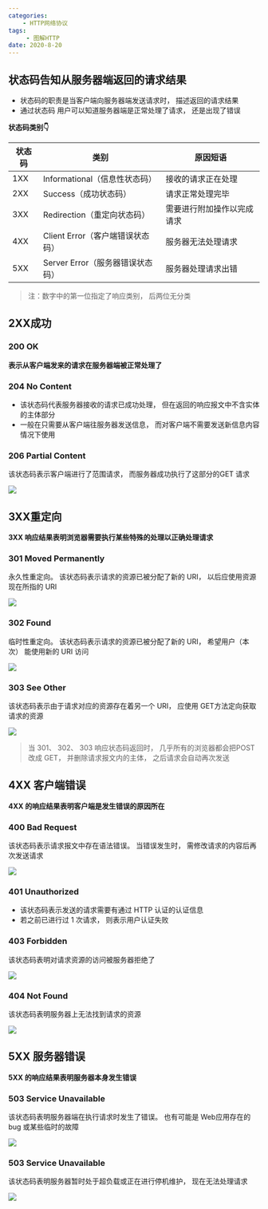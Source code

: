 ```yaml
---
categories:
    - HTTP网络协议
tags:
	 - 图解HTTP
date: 2020-8-20
---
```




## 状态码告知从服务器端返回的请求结果

* 状态码的职责是当客户端向服务器端发送请求时， 描述返回的请求结果
* 通过状态码 用户可以知道服务器端是正常处理了请求， 还是出现了错误

**状态码类别👇**

| 状态码 | 类别                             | 原因短语                   |
| ------ | -------------------------------- | -------------------------- |
| 1XX    | Informational（信息性状态码）    | 接收的请求正在处理         |
| 2XX    | Success（成功状态码）            | 请求正常处理完毕           |
| 3XX    | Redirection（重定向状态码）      | 需要进行附加操作以完成请求 |
| 4XX    | Client Error（客户端错误状态码） | 服务器无法处理请求         |
| 5XX    | Server Error（服务器错误状态码） | 服务器处理请求出错         |

> 注：数字中的第一位指定了响应类别， 后两位无分类



## 2XX成功

### 200 OK

**表示从客户端发来的请求在服务器端被正常处理了**



### 204 No Content

* 该状态码代表服务器接收的请求已成功处理， 但在返回的响应报文中不含实体的主体部分
* 一般在只需要从客户端往服务器发送信息， 而对客户端不需要发送新信息内容情况下使用



### 206 Partial Content

该状态码表示客户端进行了范围请求， 而服务器成功执行了这部分的GET 请求

![](https://s1.ax1x.com/2020/08/20/dJQhpd.png)



## 3XX重定向

**3XX 响应结果表明浏览器需要执行某些特殊的处理以正确处理请求**

### 301 Moved Permanently

永久性重定向。 该状态码表示请求的资源已被分配了新的 URI， 以后应使用资源现在所指的 URI

![](https://s1.ax1x.com/2020/08/20/dJ8B4O.png)

### 302 Found

临时性重定向。 该状态码表示请求的资源已被分配了新的 URI， 希望用户（本次） 能使用新的 URI 访问

![](https://s1.ax1x.com/2020/08/20/dJGVIK.png)

### 303 See Other

该状态码表示由于请求对应的资源存在着另一个 URI， 应使用 GET方法定向获取请求的资源

![](https://s1.ax1x.com/2020/08/20/dJ80UK.png)

> 当 301、 302、 303 响应状态码返回时， 几乎所有的浏览器都会把POST 改成 GET， 并删除请求报文内的主体， 之后请求会自动再次发送



## 4XX 客户端错误

**4XX 的响应结果表明客户端是发生错误的原因所在**

### 400 Bad Request

该状态码表示请求报文中存在语法错误。 当错误发生时， 需修改请求的内容后再次发送请求

![](https://s1.ax1x.com/2020/08/20/dJ8aHx.png)



### 401 Unauthorized

* 该状态码表示发送的请求需要有通过 HTTP 认证的认证信息
* 若之前已进行过 1 次请求， 则表示用户认证失败



### 403 Forbidden

该状态码表明对请求资源的访问被服务器拒绝了

![](https://s1.ax1x.com/2020/08/20/dJ8wE6.png)

### 404 Not Found

该状态码表明服务器上无法找到请求的资源

![](https://s1.ax1x.com/2020/08/20/dJGlqI.png)

## 5XX 服务器错误

**5XX 的响应结果表明服务器本身发生错误**

### 503 Service Unavailable

该状态码表明服务器端在执行请求时发生了错误。 也有可能是 Web应用存在的 bug 或某些临时的故障

![](https://s1.ax1x.com/2020/08/20/dJGdMj.png)



### 503 Service Unavailable

该状态码表明服务器暂时处于超负载或正在进行停机维护， 现在无法处理请求

![](https://s1.ax1x.com/2020/08/20/dJGUzQ.png)